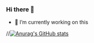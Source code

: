 ### Hi there 👋

<!--
**AaronCheung430/aaroncheung430** is a ✨ _special_ ✨ repository because its `README.md` (this file) appears on your GitHub profile.

Here are some ideas to get you started:

- 🔭 I’m currently working on this
- 🌱 I’m currently learning ...
- 👯 I’m looking to collaborate on ...
- 🤔 I’m looking for help with ...
- 💬 Ask me about ...
- 📫 How to reach me: ...
- 😄 Pronouns: ...
- ⚡ Fun fact: ...
-->

- 🔭 I’m currently working on this

//[![Anurag's GitHub stats](https://github-readme-stats.vercel.app/api?username=aaroncheung430)](https://github.com/anuraghazra/github-readme-stats)

